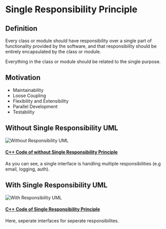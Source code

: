# Single Responsibility Principle

## Definition

Every class or module should have responsibility over a single part of functionality provided by the software, and that responsibility should be entirely encapsulated by the class or module.

Everything in the class or module should be related to the single purpose.

## Motivation

* Maintainability
* Loose Coupling
* Flexibility and Extensibility
* Parallel Development
* Testability 


## Without Single Responsibility UML
![Without Responsibility UML](https://github.com/tal95shah/SOLID_Principles/blob/master/SingleResponsibility/images/withoutSingleResponsibility.png "Without Responsibility UML")

#### [C++ Code of without Single Responsibility Principle](https://github.com/tal95shah/SOLID_Principles/blob/master/SingleResponsibility/withoutSingleResponsibility.cpp)<br/>
As you can see, a single interface is handling multiple responsibilities (e.g email, logging, auth).

## With Single Responsibility UML
![With Responsibility UML](https://github.com/tal95shah/SOLID_Principles/blob/master/SingleResponsibility/images/withSingleResponsibility.png "With Responsibility UML")

#### [C++ Code of Single Responsibility Principle](https://github.com/tal95shah/SOLID_Principles/blob/master/SingleResponsibility/withSingleResponsibility.cpp)<br/>

Here, seperate interfaces for seperate responsibilites.
